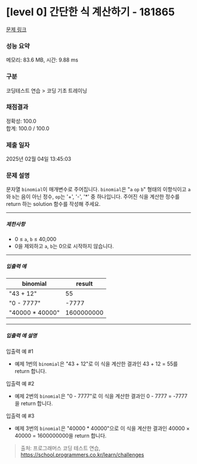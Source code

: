 # [level 0] 간단한 식 계산하기 - 181865 

[문제 링크](https://school.programmers.co.kr/learn/courses/30/lessons/181865) 

### 성능 요약

메모리: 83.6 MB, 시간: 9.88 ms

### 구분

코딩테스트 연습 > 코딩 기초 트레이닝

### 채점결과

정확성: 100.0<br/>합계: 100.0 / 100.0

### 제출 일자

2025년 02월 04일 13:45:03

### 문제 설명

<p style="user-select: auto !important;">문자열 <code style="user-select: auto !important;">binomial</code>이 매개변수로 주어집니다. <code style="user-select: auto !important;">binomial</code>은 "<code style="user-select: auto !important;">a</code> <code style="user-select: auto !important;">op</code> <code style="user-select: auto !important;">b</code>" 형태의 이항식이고 <code style="user-select: auto !important;">a</code>와 <code style="user-select: auto !important;">b</code>는 음이 아닌 정수, <code style="user-select: auto !important;">op</code>는 '+', '-', '*' 중 하나입니다. 주어진 식을 계산한 정수를 return 하는 solution 함수를 작성해 주세요.</p>

<hr style="user-select: auto !important;">

<h5 style="user-select: auto !important;">제한사항</h5>

<ul style="user-select: auto !important;">
<li style="user-select: auto !important;">0 ≤ <code style="user-select: auto !important;">a</code>, <code style="user-select: auto !important;">b</code> ≤ 40,000</li>
<li style="user-select: auto !important;">0을 제외하고 <code style="user-select: auto !important;">a</code>, <code style="user-select: auto !important;">b</code>는 0으로 시작하지 않습니다.</li>
</ul>

<hr style="user-select: auto !important;">

<h5 style="user-select: auto !important;">입출력 예</h5>
<table class="table" style="user-select: auto !important;">
        <thead style="user-select: auto !important;"><tr style="user-select: auto !important;">
<th style="user-select: auto !important;">binomial</th>
<th style="user-select: auto !important;">result</th>
</tr>
</thead>
        <tbody style="user-select: auto !important;"><tr style="user-select: auto !important;">
<td style="user-select: auto !important;">"43 + 12"</td>
<td style="user-select: auto !important;">55</td>
</tr>
<tr style="user-select: auto !important;">
<td style="user-select: auto !important;">"0 - 7777"</td>
<td style="user-select: auto !important;">-7777</td>
</tr>
<tr style="user-select: auto !important;">
<td style="user-select: auto !important;">"40000 * 40000"</td>
<td style="user-select: auto !important;">1600000000</td>
</tr>
</tbody>
      </table>
<hr style="user-select: auto !important;">

<h5 style="user-select: auto !important;">입출력 예 설명</h5>

<p style="user-select: auto !important;">입출력 예 #1</p>

<ul style="user-select: auto !important;">
<li style="user-select: auto !important;">예제 1번의 <code style="user-select: auto !important;">binomial</code>은 "43 + 12"로 이 식을 계산한 결과인 43 + 12 = 55를 return 합니다.</li>
</ul>

<p style="user-select: auto !important;">입출력 예 #2</p>

<ul style="user-select: auto !important;">
<li style="user-select: auto !important;">예제 2번의 <code style="user-select: auto !important;">binomial</code>은 "0 - 7777"로 이 식을 계산한 결과인 0 - 7777 = -7777을 return 합니다.</li>
</ul>

<p style="user-select: auto !important;">입출력 예 #3</p>

<ul style="user-select: auto !important;">
<li style="user-select: auto !important;">예제 3번의 <code style="user-select: auto !important;">binomial</code>은 "40000 * 40000"으로 이 식을 계산한 결과인 40000 × 40000 = 1600000000을 return 합니다.</li>
</ul>


> 출처: 프로그래머스 코딩 테스트 연습, https://school.programmers.co.kr/learn/challenges